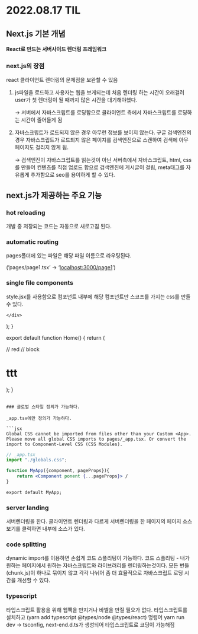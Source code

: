 # 2022.08.17 TIL

## Next.js 기본 개념
**React로 만드는 서버사이드 렌더링 프레임워크**

### next.js의 장점

react 클라이언트 렌더링의 문제점을 보완할 수 있음

1. js파일을 로드하고 사용자는 웹을 보게되는데 처음 렌더링 하는 시간이 오래걸려 user가 첫 렌더링이 될 때까지 많은 시간을 대기해야했다.
    
    → 서버에서 자바스크립트를 로딩함으로 클라이언트 측에서 자바스크립트를 로딩하는 시간이 줄어들게 됨
    
2. 자바스크립트가 로드되지 않은 경우 아무런 정보를 보이지 않는다. 구글 검색엔진의 경우 자바스크립트가 로드되지 않은 페이지를 검색엔진으로 스캔하여 검색에 아무 페이지도 걸리지 않게 됨.
    
    → 검색엔진이 자바스크립트를 읽는것이 아닌 서버측에서 자바스크립트, html, css를 만들어 컨텐츠를 직접 업로드 함으로 검색엔진에 게시글이 걸림, meta태그를 자유롭게 추가함으로 seo를 용이하게 할 수 있다.
    

## next.js가 제공하는 주요 기능

### hot reloading

개발 중 저장되는 코드는 자동으로 새로고침 된다.

### automatic routing

pages폴더에 있는 파일은 해당 파일 이름으로 라우팅된다.

(’pages/page1.tsx’ → ‘[localhost:3000/page1](http://localhost:3000/page1)’)

### single file components

style.jsx를 사용함으로 컴포넌트 내부에 해당 컴포넌트만 스코프를 가지는 css를 만들 수 있다.

<style jsx global> 을 사용하면 글로벌로 스타일 정의가 가능하다.

```jsx
function Heading(props) {
  const variable = "red";
  return (
    <div className="title">
      <h1>{props.heading}</h1>
      <style jsx>
        {`
          h1 {
            color: ${variable};
          }
        `}
      </style>
    </div>
  );
}

export default function Home() {
  return (
    <div>
      // red
      <Heading heading="heading" />
      // block
      <h1>ttt</h1>
    </div>
  );
}
```

### 글로벌 스타일 정의가 가능하다.

_app.tsx에만 정의가 가능하다.

```jsx
Global CSS cannot be imported from files other than your Custom <App>. Please move all global CSS imports to pages/_app.tsx. Or convert the import to Component-Level CSS (CSS Modules).
```

```jsx
// _app.tsx
import "./globals.css";

function MyApp({component, pageProps}){
	return <Component ponent {...pageProps}> /
}

export default MyApp;
```

### server landing

서버렌더링을 한다. 클라이언트 렌더링과 다르게 서버렌더링을 한 페이지의 페이지 소스보기를 클릭하면 내부에 소스가 있다.

### code splitting

dynamic import를 이용하면 손쉽게 코드 스플리팅이 가능하다.
코드 스플리팅 - 내가 원하는 페이지에서 원하는 자바스크립트와 라이브러리를 렌더링하는것이다. 모든 번들(chunk.js)이 하나로 묶이지 않고 각각 나뉘어 좀 더 효율적으로 자바스크립트 로딩 시간을 개선할 수 있다.

### typescript

타입스크립트 활용을 위해 웹팩을 만지거나 바벨을 만질 필요가 없다. 타입스크립트를 설치하고 (yarn add typescript @types/node @types/react) 명령어 yarn run dev → tsconfig,  next-end.d.ts가 생성되어 타입스크립트로 코딩이 가능해짐
